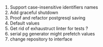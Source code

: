 1. Support case-insensitive identifiers names
2. Add graceful shutdown
3. Proof and refactor postgresql saving
4. Default values
5. Get rid of exhaustruct linter for tests ?
6. serial pg generator might prefetch values
7. change repository to interface